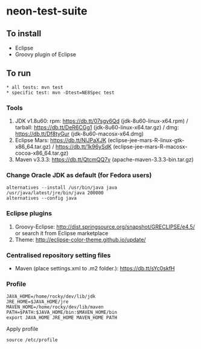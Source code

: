 # neon-test-suite

To install
---------
* Eclipse
* Groovy plugin of Eclipse

To run
---------

```
* all tests: mvn test
* specific test: mvn -Dtest=NE8Spec test

```

### Tools
1. JDK v1.8u60: rpm: https://db.tt/07sgy6Qd (jdk-8u60-linux-x64.rpm) / tarball: https://db.tt/DeR6CGg1 (jdk-8u60-linux-x64.tar.gz) / dmg: https://db.tt/Df8tyGur (jdk-8u60-macosx-x64.dmg)
2. Eclipse Mars: https://db.tt/NlJPaXJK (eclipse-jee-mars-R-linux-gtk-x86_64.tar.gz) / https://db.tt/1k96ySdK (eclipse-jee-mars-R-macosx-cocoa-x86_64.tar.gz)
3. Maven v3.3.3: https://db.tt/QtcmQQ7v (apache-maven-3.3.3-bin.tar.gz)

### Change Oracle JDK as default (for Fedora users)
```
alternatives --install /usr/bin/java java /usr/java/latest/jre/bin/java 200000
alternatives --config java
```
### Eclipse plugins
1. Groovy-Eclipse: http://dist.springsource.org/snapshot/GRECLIPSE/e4.5/ or search it from Eclipse marketplace
2. Theme: http://eclipse-color-theme.github.io/update/

### Centralised repository setting files
* Maven (place settings.xml to .m2 folder.): https://db.tt/sYc0skfH

### Profile
```
JAVA_HOME=/home/rocky/dev/lib/jdk
JRE_HOME=$JAVA_HOME/jre
MAVEN_HOME=/home/rocky/dev/lib/maven
PATH=$PATH:$JAVA_HOME/bin:$MAVEN_HOME/bin
export JAVA_HOME JRE_HOME MAVEN_HOME PATH
```


Apply profile
```
source /etc/profile
```
